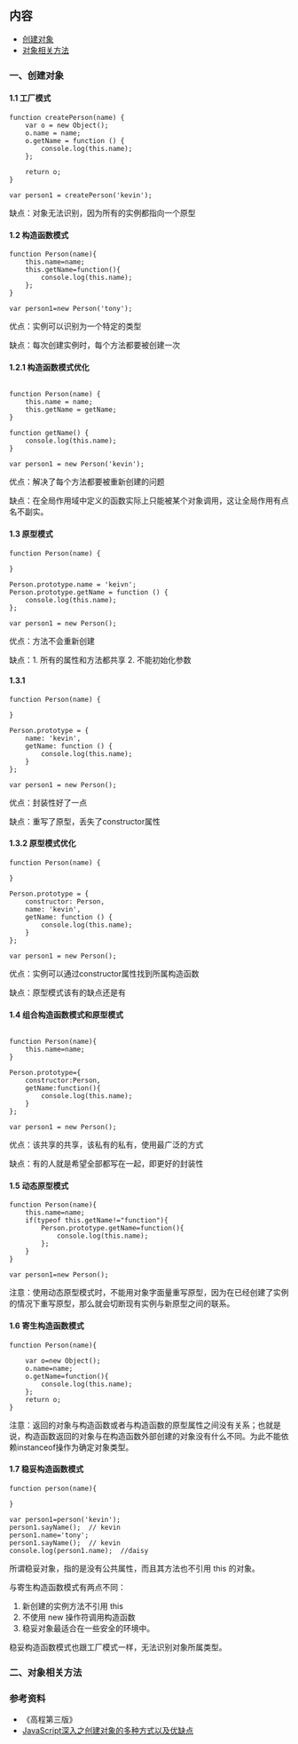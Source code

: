 ## 内容

- [创建对象](#一创建对象)
- [对象相关方法](#二对象相关方法)

### 一、创建对象

#### 1.1 工厂模式

```
function createPerson(name) {
    var o = new Object();
    o.name = name;
    o.getName = function () {
        console.log(this.name);
    };

    return o;
}

var person1 = createPerson('kevin');

```

缺点：对象无法识别，因为所有的实例都指向一个原型

#### 1.2 构造函数模式

```
function Person(name){
    this.name=name;
    this.getName=function(){
        console.log(this.name);
    };
}

var person1=new Person('tony');

```

优点：实例可以识别为一个特定的类型

缺点：每次创建实例时，每个方法都要被创建一次

#### 1.2.1 构造函数模式优化

```

function Person(name) {
    this.name = name;
    this.getName = getName;
}

function getName() {
    console.log(this.name);
}

var person1 = new Person('kevin');

```

优点：解决了每个方法都要被重新创建的问题

缺点：在全局作用域中定义的函数实际上只能被某个对象调用，这让全局作用有点名不副实。

#### 1.3 原型模式

```
function Person(name) {

}

Person.prototype.name = 'keivn';
Person.prototype.getName = function () {
    console.log(this.name);
};

var person1 = new Person();
```

优点：方法不会重新创建

缺点：1. 所有的属性和方法都共享 2. 不能初始化参数

#### 1.3.1

```
function Person(name) {

}

Person.prototype = {
    name: 'kevin',
    getName: function () {
        console.log(this.name);
    }
};

var person1 = new Person();

```

优点：封装性好了一点

缺点：重写了原型，丢失了constructor属性

#### 1.3.2 原型模式优化

```
function Person(name) {

}

Person.prototype = {
    constructor: Person,
    name: 'kevin',
    getName: function () {
        console.log(this.name);
    }
};

var person1 = new Person();

```

优点：实例可以通过constructor属性找到所属构造函数

缺点：原型模式该有的缺点还是有

#### 1.4 组合构造函数模式和原型模式

```

function Person(name){
    this.name=name;
}

Person.prototype={
    constructor:Person,
    getName:function(){
        console.log(this.name);
    }
};

var person1 = new Person();
```
优点：该共享的共享，该私有的私有，使用最广泛的方式

缺点：有的人就是希望全部都写在一起，即更好的封装性

#### 1.5 动态原型模式

```
function Person(name){
    this.name=name;
    if(typeof this.getName!="function"){
        Person.prototype.getName=function(){
            console.log(this.name);
        };
    }
}

var person1=new Person();
```

注意：使用动态原型模式时，不能用对象字面量重写原型，因为在已经创建了实例的情况下重写原型，那么就会切断现有实例与新原型之间的联系。

#### 1.6 寄生构造函数模式

```
function Person(name){

    var o=new Object();
    o.name=name;
    o.getName=function(){
        console.log(this.name);
    };
    return o;
}

```
注意：返回的对象与构造函数或者与构造函数的原型属性之间没有关系；也就是说，构造函数返回的对象与在构造函数外部创建的对象没有什么不同。为此不能依赖instanceof操作为确定对象类型。

#### 1.7 稳妥构造函数模式

```
function person(name){

}

var person1=person('kevin');
person1.sayName();  // kevin
person1.name='tony';
person1.sayName();  // kevin
console.log(person1.name);  //daisy

```
所谓稳妥对象，指的是没有公共属性，而且其方法也不引用 this 的对象。

与寄生构造函数模式有两点不同：

1. 新创建的实例方法不引用 this
2. 不使用 new 操作符调用构造函数
3. 稳妥对象最适合在一些安全的环境中。

稳妥构造函数模式也跟工厂模式一样，无法识别对象所属类型。


### 二、对象相关方法

### 参考资料

- 《高程第三版》
- [JavaScript深入之创建对象的多种方式以及优缺点](https://github.com/mqyqingfeng/Blog/issues/15)
